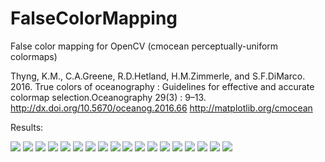 # FalseColorMapping
False color mapping for OpenCV (cmocean perceptually-uniform colormaps)

Thyng, K.M., C.A.Greene, R.D.Hetland, H.M.Zimmerle, and S.F.DiMarco. 2016. True colors of oceanography : Guidelines for effective and accurate colormap selection.Oceanography 29(3) : 9–13.
http://dx.doi.org/10.5670/oceanog.2016.66
http://matplotlib.org/cmocean

Results:

![](Result/ColorMapThermal.jpg)
![](Result/ColorMapHaline.jpg)
![](Result/ColorMapSolar.jpg)
![](Result/ColorMapIce.jpg)
![](Result/ColorMapGray.jpg)
![](Result/ColorMapOxy=.jpg)
![](Result/ColorMapDeep.jpg)
![](Result/ColorMapDense.jpg)
![](Result/ColorMapAlgae.jpg)
![](Result/ColorMapMatter.jpg)
![](Result/ColorMapTurbid.jpg)
![](Result/ColorMapSpeed.jpg)
![](Result/ColorMapAmp.jpg)
![](Result/ColorMapTempo.jpg)
![](Result/ColorMapBalance.jpg)
![](Result/ColorMapDelta.jpg)
![](Result/ColorMapCurl.jpg)
![](Result/ColorMapPhase.jpg)

